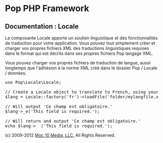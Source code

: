 Pop PHP Framework
=================

Documentation : Locale
----------------------

La composante Locale apporte un soutien linguistique et des fonctionnalités de traduction pour votre application. Vous pouvez tout simplement créer et charger vos propres fichiers XML des traductions linguistiques requises dans le format qui est décrits dans ses propres fichiers Pop langage XML.

Vous pouvez charger vos propres fichiers de traduction de langue, aussi longtemps que l'adhésion à la norme XML créé dans le dossier Pop / Locale / données.

<pre>
use Pop\Locale\Locale;

// Create a Locale object to translate to French, using your own language file.
$lang = Locale::factory('fr')->loadFile('folder/mylangfile.xml);

// Will output 'Ce champ est obligatoire.'
$lang->_e('This field is required.');

// Will return and output 'Ce champ est obligatoire.'
echo $lang->__('This field is required.');
</pre>

(c) 2009-2012 [Moc 10 Media, LLC.](http://www.moc10media.com) All Rights Reserved.
